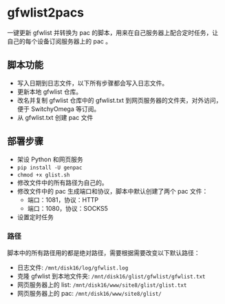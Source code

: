 # gfwlist2pacs
一键更新 gfwlist 并转换为 pac 的脚本，用来在自己服务器上配合定时任务，让自己的每个设备订阅服务器上的 pac 。

## 脚本功能
- 写入日期到日志文件，以下所有步骤都会写入日志文件。
- 更新本地 gfwlist 仓库。
- 改名并复制 gfwlist 仓库中的 gfwlist.txt 到网页服务器的文件夹，对外访问，便于 SwitchyOmega 等订阅。
- 从 gfwlist.txt 创建 pac 文件

## 部署步骤
- 架设 Python 和网页服务
- `pip install -U genpac`
- `chmod +x glist.sh`
- 修改文件中的所有路径为自己的。
- 修改文件中的 pac 生成端口和协议，脚本中默认创建了两个 pac 文件：
  - 端口：1081，协议：HTTP
  - 端口：1080，协议：SOCKS5
- 设置定时任务

### 路径
脚本中的所有路径用的都是绝对路径，需要根据需要改变以下默认路径：
- 日志文件: `/mnt/disk16/log/gfwlist.log`
- 克隆 gfwlist 到本地文件夹: `/mnt/disk16/glist/gfwlist/gfwlist.txt`
- 网页服务器上的 list: `/mnt/disk16/www/site8/glist/glist.txt`
- 网页服务器上的 pac: `/mnt/disk16/www/site8/glist/`